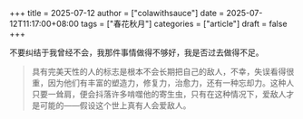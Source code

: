 +++
title = 2025-07-12
author = ["colawithsauce"]
date = 2025-07-12T11:17:00+08:00
tags = ["春花秋月"]
categories = ["article"]
draft = false
+++

不要纠结于我曾经不会，我那件事情做得不够好，我是否过去做得不足。

> 具有完美天性的人的标志是根本不会长期把自己的敌人，不幸，失误看得很重，因为他们有丰富的塑造力，修复力，治愈力，还有一种忘却力。这种人只要一耸肩，便会抖落许多啃噬他的寄生虫，只有在这种情况下，爱敌人才是可能的——假设这个世上真有人会爱敌人。
